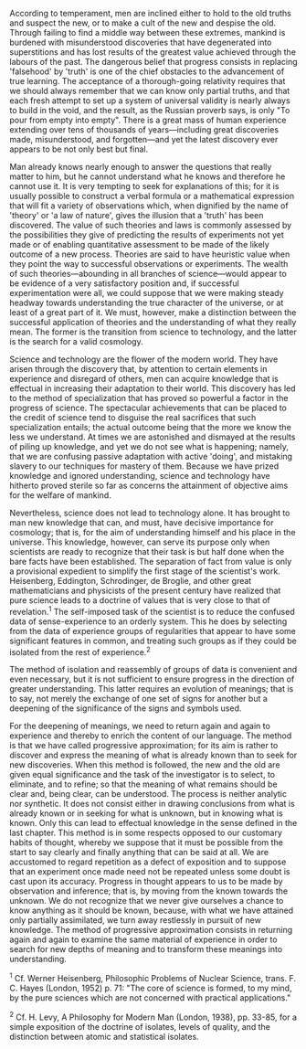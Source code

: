 According to temperament, men are inclined either to hold to the old truths and suspect the new, or to make a cult of the new and despise the old. Through failing to find a middle way between these extremes, mankind is burdened with misunderstood discoveries that have degenerated into superstitions and has lost results of the greatest value achieved through the labours of the past. The dangerous belief that progress consists in replacing 'falsehood' by 'truth' is one of the chief obstacles to the advancement of true learning. The acceptance of a thorough-going relativity requires that we should always remember that we can know only partial truths, and that each fresh attempt to set up a system of universal validity is nearly always to build in the void, and the result, as the Russian proverb says, is only "To pour from empty into empty". There is a great mass of human experience extending over tens of thousands of years—including great discoveries made, misunderstood, and forgotten—and yet the latest discovery ever appears to be not only best but final. 

Man already knows nearly enough to answer the questions that really matter to him, but he cannot understand what he knows and therefore he cannot use it. It is very tempting to seek for explanations of this; for it is usually possible to construct a verbal formula or a mathematical expression that will fit a variety of observations which, when dignified by the name of 'theory' or 'a law of nature', gives the illusion that a 'truth' has been discovered. The value of such theories and laws is commonly assessed by the possibilities they give of predicting the results of experiments not yet made or of enabling quantitative assessment to be made of the likely outcome of a new process. Theories are said to have heuristic value when they point the way to successful observations or experiments. The wealth of such theories—abounding in all branches of science—would appear to be evidence of a very satisfactory position and, if successful experimentation were all, we could suppose that we were making steady headway towards understanding the true character of the universe, or at least of a great part of it. We must, however, make a distinction between the successful application of theories and the understanding of what they really mean. The former is the transition from science to technology, and the latter is the search for a valid cosmology.

Science and technology are the flower of the modern world. They have arisen through the discovery that, by attention to certain elements in experience and disregard of others, men can acquire knowledge that is effectual in increasing their adaptation to their world. This discovery has led to the method of specialization that has proved so powerful a factor in the progress of science. The spectacular achievements that can be placed to the credit of science tend to disguise the real sacrifices that such specialization entails; the actual outcome being that the more we know the less we understand. At times we are astonished and dismayed at the results of piling up knowledge, and yet we do not see what is happening; namely, that we are confusing passive adaptation with active 'doing', and mistaking slavery to our techniques for mastery of them. Because we have prized knowledge and ignored understanding, science and technology have hitherto proved sterile so far as concerns the attainment of objective aims for the welfare of mankind. 

Nevertheless, science does not lead to technology alone. It has brought to man new knowledge that can, and must, have decisive importance for cosmology; that is, for the aim of understanding himself and his place in the universe. This knowledge, however, can serve its purpose only when scientists are ready to recognize that their task is but half done when the bare facts have been established. The separation of fact from value is only a provisional expedient to simplify the first stage of the scientist's work. Heisenberg, Eddington, Schrodinger, de Broglie, and other great mathematicians and physicists of the present century have realized that pure science leads to a doctrine of values that is very close to that of revelation.<sup>1</sup> The self-imposed task of the scientist is to reduce the confused data of sense-experience to an orderly system. This he does by selecting from the data of experience groups of regularities that appear to have some significant features in common, and treating such groups as if they could be isolated from the rest of experience.<sup>2</sup> 

The method of isolation and reassembly of groups of data is convenient and even necessary, but it is not sufficient to ensure progress in the direction of greater understanding. This latter requires an evolution of meanings; that is to say, not merely the exchange of one set of signs for another but a deepening of the significance of the signs and symbols used. 

For the deepening of meanings, we need to return again and again to experience and thereby to enrich the content of our language. The method is that we have called progressive approximation; for its aim is rather to discover and express the meaning of what is already known than to seek for new discoveries. When this method is followed, the new and the old are given equal significance and the task of the investigator is to select, to eliminate, and to refine; so that the meaning of what remains should be clear and, being clear, can be understood. The process is neither analytic nor synthetic. It does not consist either in drawing conclusions from what is already known or in seeking for what is unknown, but in knowing what is known. Only this can lead to effectual knowledge in the sense defined in the last chapter. This method is in some respects opposed to our customary habits of thought, whereby we suppose that it must be possible from the start to say clearly and finally anything that can be said at all. We are accustomed to regard repetition as a defect of exposition and to suppose that an experiment once made need not be repeated unless some doubt is cast upon its accuracy. Progress in thought appears to us to be made by observation and inference; that is, by moving from the known towards the unknown. We do not recognize that we never give ourselves a chance to know anything as it should be known, because, with what we have attained only partially assimilated, we turn away restlessly in pursuit of new knowledge. The method of progressive approximation consists in returning again and again to examine the same material of experience in order to search for new depths of meaning and to transform these meanings into understanding.


<sup>1</sup> Cf. Werner Heisenberg, Philosophic Problems of Nuclear Science, trans. F. C. Hayes (London, 1952) p. 71: "The core of science is formed, to my mind, by the pure sciences which are not concerned with practical applications." 

<sup>2</sup> Cf. H. Levy, A Philosophy for Modern Man (London, 1938), pp. 33-85, for a simple exposition of the doctrine of isolates, levels of quality, and the distinction between atomic and statistical isolates.